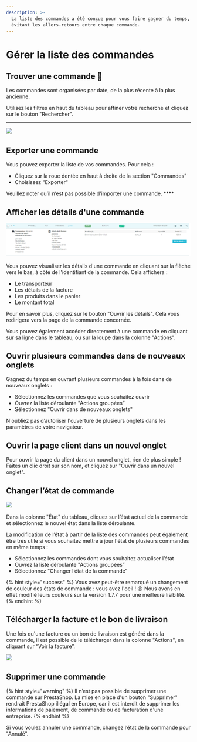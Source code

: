 ```yaml
---
description: >-
  La liste des commandes a été conçue pour vous faire gagner du temps, en
  évitant les allers-retours entre chaque commande.
---
```


# Gérer la liste des commandes

## **Trouver une commande** 🔎 

Les commandes sont organisées par date, de la plus récente à la plus ancienne.

Utilisez les filtres en haut du tableau pour affiner votre recherche et cliquez sur le bouton "Rechercher".  
****

![](https://lh6.googleusercontent.com/nkcfLVIZBp2d186ogf5RE7s8oQ7cQgG6oxTOT3Qi8LesV_A7Nq4vhVn3Vb0g2aRfmRSm_ao7YXKc_96vevKiBN_3LrGfFT211yN4W3X0mC5lB-y8C3PvK_pAwFRWvy5gSiIR7hL8)

## **Exporter une commande** 

Vous pouvez exporter la liste de vos commandes. Pour cela :

* Cliquez sur la roue dentée en haut à droite de la section "Commandes”
* Choisissez "Exporter"

Veuillez noter qu’il n’est pas possible d’importer une commande. ****

## **Afficher les détails d'une commande**

![](../../../.gitbook/assets/image%20%2820%29.png)

Vous pouvez visualiser les détails d'une commande en cliquant sur la flèche vers le bas, à côté de l'identifiant de la commande. Cela affichera :

* Le transporteur
* Les détails de la facture
* Les produits dans le panier
* Le montant total 

Pour en savoir plus, cliquez sur le bouton "Ouvrir les détails". Cela vous redirigera vers la page de la commande concernée.

Vous pouvez également accéder directement à une commande en cliquant sur sa ligne dans le tableau, ou sur la loupe dans la colonne "Actions".

## **Ouvrir plusieurs commandes dans de nouveaux onglets**

Gagnez du temps en ouvrant plusieurs commandes à la fois dans de nouveaux onglets :

* Sélectionnez les commandes que vous souhaitez ouvrir 
* Ouvrez la liste déroulante "Actions groupées” 
* Sélectionnez "Ouvrir dans de nouveaux onglets"

N'oubliez pas d’autoriser l'ouverture de plusieurs onglets dans les paramètres de votre navigateur. 

## **Ouvrir la page client dans un nouvel onglet**

Pour ouvrir la page du client dans un nouvel onglet, rien de plus simple ! Faites un clic droit sur son nom, et cliquez sur "Ouvrir dans un nouvel onglet".

## **Changer l’état de commande**

![](https://lh5.googleusercontent.com/pquhv1YgpbM8oUD5iZL0_W36wV2IMEUbQR2ts4oOGWf7jYEo2D11YJvStekQP0EVJap-UYNo5_diwWIF1Bi6jURBbwGcFd4Z0MeoBgpkciH6lQ94tvq9wV_ggAGrgfuwOAFbKS0K)

Dans la colonne "État" du tableau, cliquez sur l’état actuel de la commande et sélectionnez le nouvel état dans la liste déroulante. 

La modification de l’état à partir de la liste des commandes peut également être très utile si vous souhaitez mettre à jour l'état de plusieurs commandes en même temps :

* Sélectionnez les commandes dont vous souhaitez actualiser l’état 
* Ouvrez la liste déroulante "Actions groupées”
* Sélectionnez "Changer l’état de la commande”

{% hint style="success" %}
Vous avez peut-être remarqué un changement de couleur des états de commande : vous avez l'oeil ! 😉 Nous avons en effet modifié leurs couleurs sur la version 1.7.7 pour une meilleure lisibilité.
{% endhint %}

## **Télécharger la facture et le bon de livraison**

Une fois qu'une facture ou un bon de livraison est généré dans la commande, il est possible de le télécharger dans la colonne "Actions", en cliquant sur “Voir la facture”. 

![](https://lh5.googleusercontent.com/QeCkaFJ1a4d6-BVPBSb-1s5DgYFG8LRPLt8HzHO1YfL38LbMVRqXiqIMCUI5NEUFABMu3lh74CCMtXaSZF6A4yE4xYIBKwFSIdPekpruAICoZoJU7-zmsJqhOkKAREf5Lg6LCGX-)

## **Supprimer une commande**

{% hint style="warning" %}
Il n’est pas possible de supprimer une commande sur PrestaShop. La mise en place d'un bouton "Supprimer" rendrait PrestaShop illégal en Europe, car il est interdit de supprimer les informations de paiement, de commande ou de facturation d'une entreprise.
{% endhint %}

Si vous voulez annuler une commande, changez l’état de la commande pour "Annulé". 

